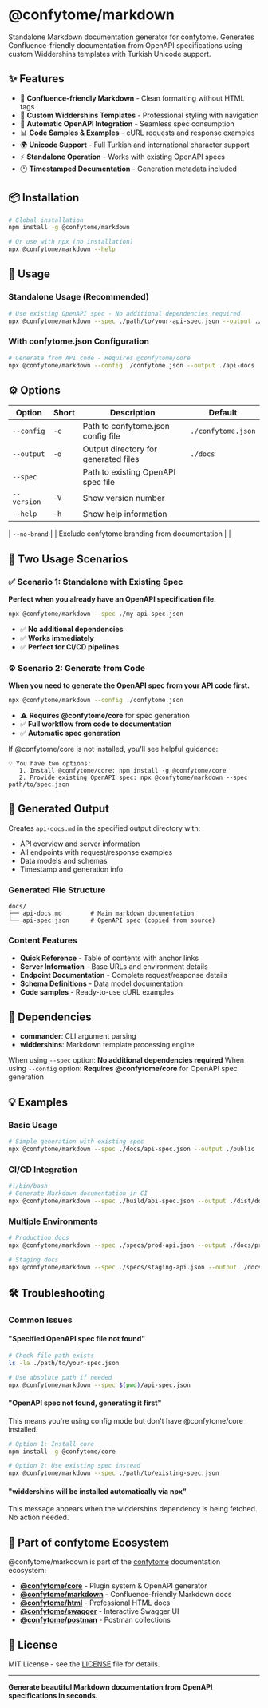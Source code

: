 # @confytome/markdown

Standalone Markdown documentation generator for confytome. Generates Confluence-friendly documentation from OpenAPI specifications using custom Widdershins templates with Turkish Unicode support.

## ✨ Features

- 📝 **Confluence-friendly Markdown** - Clean formatting without HTML tags
- 🎨 **Custom Widdershins Templates** - Professional styling with navigation
- 🔧 **Automatic OpenAPI Integration** - Seamless spec consumption
- 📊 **Code Samples & Examples** - cURL requests and response examples
- 🌍 **Unicode Support** - Full Turkish and international character support
- ⚡ **Standalone Operation** - Works with existing OpenAPI specs
- 🕐 **Timestamped Documentation** - Generation metadata included

## 📦 Installation

```bash
# Global installation
npm install -g @confytome/markdown

# Or use with npx (no installation)
npx @confytome/markdown --help
```

## 🚀 Usage

### Standalone Usage (Recommended)
```bash
# Use existing OpenAPI spec - No additional dependencies required
npx @confytome/markdown --spec ./path/to/your-api-spec.json --output ./docs
```

### With confytome.json Configuration
```bash
# Generate from API code - Requires @confytome/core
npx @confytome/markdown --config ./confytome.json --output ./api-docs
```

## ⚙️ Options

| Option | Short | Description | Default |
|--------|-------|-------------|---------|
| `--config` | `-c` | Path to confytome.json config file | `./confytome.json` |
| `--output` | `-o` | Output directory for generated files | `./docs` |
| `--spec` | | Path to existing OpenAPI spec file | |
| `--version` | `-V` | Show version number | |
| `--help` | `-h` | Show help information | |

| `--no-brand` | | Exclude confytome branding from documentation | |

## 🎯 Two Usage Scenarios

### ✅ Scenario 1: Standalone with Existing Spec
**Perfect when you already have an OpenAPI specification file.**

```bash
npx @confytome/markdown --spec ./my-api-spec.json
```

- ✅ **No additional dependencies**
- ✅ **Works immediately**
- ✅ **Perfect for CI/CD pipelines**

### ⚙️ Scenario 2: Generate from Code
**When you need to generate the OpenAPI spec from your API code first.**

```bash
npx @confytome/markdown --config ./confytome.json
```

- ⚠️ **Requires @confytome/core** for spec generation
- ✅ **Full workflow from code to documentation**
- ✅ **Automatic spec generation**

If @confytome/core is not installed, you'll see helpful guidance:
```
💡 You have two options:
   1. Install @confytome/core: npm install -g @confytome/core
   2. Provide existing OpenAPI spec: npx @confytome/markdown --spec path/to/spec.json
```

## 📁 Generated Output

Creates `api-docs.md` in the specified output directory with:

- API overview and server information
- All endpoints with request/response examples
- Data models and schemas
- Timestamp and generation info

### Generated File Structure

```
docs/
├── api-docs.md        # Main markdown documentation
└── api-spec.json      # OpenAPI spec (copied from source)
```

### Content Features

- **Quick Reference** - Table of contents with anchor links
- **Server Information** - Base URLs and environment details
- **Endpoint Documentation** - Complete request/response details
- **Schema Definitions** - Data model documentation
- **Code samples** - Ready-to-use cURL examples

## 🔧 Dependencies

- **commander**: CLI argument parsing
- **widdershins**: Markdown template processing engine

When using `--spec` option: **No additional dependencies required**
When using `--config` option: **Requires @confytome/core** for OpenAPI spec generation

## 💡 Examples

### Basic Usage

```bash
# Simple generation with existing spec
npx @confytome/markdown --spec ./docs/api-spec.json --output ./public
```

### CI/CD Integration

```bash
#!/bin/bash
# Generate Markdown documentation in CI
npx @confytome/markdown --spec ./build/api-spec.json --output ./dist/docs
```

### Multiple Environments

```bash
# Production docs
npx @confytome/markdown --spec ./specs/prod-api.json --output ./docs/prod

# Staging docs  
npx @confytome/markdown --spec ./specs/staging-api.json --output ./docs/staging
```

## 🛠️ Troubleshooting

### Common Issues

#### "Specified OpenAPI spec file not found"

```bash
# Check file path exists
ls -la ./path/to/your-spec.json

# Use absolute path if needed
npx @confytome/markdown --spec $(pwd)/api-spec.json
```

#### "OpenAPI spec not found, generating it first"

This means you're using config mode but don't have @confytome/core installed.

```bash
# Option 1: Install core
npm install -g @confytome/core

# Option 2: Use existing spec instead  
npx @confytome/markdown --spec ./path/to/existing-spec.json
```

#### "widdershins will be installed automatically via npx"

This message appears when the widdershins dependency is being fetched. No action needed.

## 🌟 Part of confytome Ecosystem

@confytome/markdown is part of the [confytome](https://github.com/n-ae/confytome) documentation ecosystem:

- **[@confytome/core](https://npmjs.com/package/@confytome/core)** - Plugin system & OpenAPI generator
- **[@confytome/markdown](https://npmjs.com/package/@confytome/markdown)** - Confluence-friendly Markdown docs
- **[@confytome/html](https://npmjs.com/package/@confytome/html)** - Professional HTML docs  
- **[@confytome/swagger](https://npmjs.com/package/@confytome/swagger)** - Interactive Swagger UI
- **[@confytome/postman](https://npmjs.com/package/@confytome/postman)** - Postman collections

## 📄 License

MIT License - see the [LICENSE](https://github.com/n-ae/confytome/blob/main/LICENSE) file for details.

---

**Generate beautiful Markdown documentation from OpenAPI specifications in seconds.**
